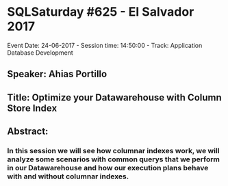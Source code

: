 # SQLSaturday #625 - El Salvador 2017
Event Date: 24-06-2017 - Session time: 14:50:00 - Track: Application  Database Development
## Speaker: Ahias Portillo
## Title: Optimize your Datawarehouse with Column Store Index
## Abstract:
### In this session we will see how columnar indexes work, we will analyze some scenarios with common querys that we perform in our Datawarehouse and how our execution plans behave with and without columnar indexes.
